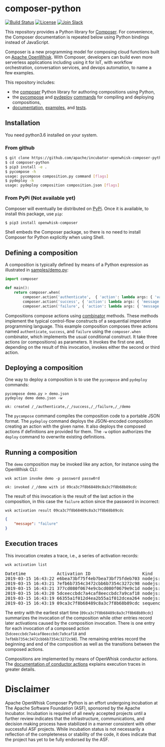 <!--
#
# Licensed to the Apache Software Foundation (ASF) under one or more
# contributor license agreements.  See the NOTICE file distributed with
# this work for additional information regarding copyright ownership.
# The ASF licenses this file to You under the Apache License, Version 2.0
# (the "License"); you may not use this file except in compliance with
# the License.  You may obtain a copy of the License at
#
#     http://www.apache.org/licenses/LICENSE-2.0
#
# Unless required by applicable law or agreed to in writing, software
# distributed under the License is distributed on an "AS IS" BASIS,
# WITHOUT WARRANTIES OR CONDITIONS OF ANY KIND, either express or implied.
# See the License for the specific language governing permissions and
# limitations under the License.
#
-->
# composer-python

[![Build Status](https://travis-ci.org/apache/incubator-openwhisk-composer-python.svg?branch=master)](https://travis-ci.org/apache/incubator-openwhisk-composer-python)
[![License](https://img.shields.io/badge/license-Apache%202.0-blue.svg)](https://opensource.org/licenses/Apache-2.0)
[![Join
Slack](https://img.shields.io/badge/join-slack-9B69A0.svg)](http://slack.openwhisk.org/)

This repository provides a Python library for [Composer](https://github.com/apache/incubator-openwhisk-composer). For convenience, the Composer documentation is repeated below using Python bindings instead of JavaScript.

Composer is a new programming model for composing cloud functions built on
[Apache OpenWhisk](https://github.com/apache/incubator-openwhisk). With
Composer, developers can build even more serverless applications including using
it for IoT, with workflow orchestration, conversation services, and devops
automation, to name a few examples.

This repository includes:
* the [composer](src/composer/composer.py) Python library for authoring compositions using Python,
* the [pycompose](src/pycompose/__main__.py) and [pydeploy](src/pydeploy/__main__.py)
  [commands](docs/COMMANDS.md) for compiling and deploying compositions,
* [documentation](docs), [examples](samples), and [tests](tests).

## Installation

You need python3.6 installed on your system.

### From github

```bash
$ git clone https://github.com/apache/incubator-openwhisk-composer-python.git
$ cd composer-python
$ pip3 install -e .
$ pycompose -h
usage: pycompose composition.py command [flags]
$ pydeploy -h
usage: pydeploy composition composition.json [flags]
```

### From PyPi (**Not available yet**)

Composer will eventually be distributed on [PyPi](https://pypi.org/). Once it is available, to install this package, use `pip`:
```
$ pip3 install openwhisk-composer
```
Shell embeds the Composer package, so there is no need to install
Composer for Python explicitly when using Shell.

## Defining a composition

A composition is typically defined by means of a Python expression as
illustrated in [samples/demo.py](samples/demo.py):

```python
import composer

def main():
    return composer.when(
        composer.action('authenticate',  { 'action': lambda args: { 'value': args['password'] == 'abc123' } }),
        composer.action('success', { 'action': lambda args: { 'message': 'success' } }),
        composer.action('failure', { 'action': lambda args: { 'message': 'failure' } }))
```
Compositions compose actions using [combinator](docs/COMBINATORS.md) methods. These methods
implement the typical control-flow constructs of a sequential imperative
programming language. This example composition composes three actions named
`authenticate`, `success`, and `failure` using the `composer.when` combinator,
which implements the usual conditional construct. It take three actions (or
compositions) as parameters. It invokes the first one and, depending on the
result of this invocation, invokes either the second or third action.

## Deploying a composition

One way to deploy a composition is to use the `pycompose` and `pydeploy` commands:
```
pycompose demo.py > demo.json
pydeploy demo demo.json -w
```
```
ok: created /_/authenticate,/_/success,/_/failure,/_/demo
```
The `pycompose` command compiles the composition code to a portable JSON format.
The `pydeploy` command deploys the JSON-encoded composition creating an action
with the given name. It also deploys the composed actions if definitions are
provided for them. The `-w` option authorizes the `deploy` command to overwrite
existing definitions.

## Running a composition

The `demo` composition may be invoked like any action, for instance using the
OpenWhisk CLI:
```
wsk action invoke demo -p password passw0rd
```
```
ok: invoked /_/demo with id 09ca3c7f8b68489c8a3c7f8b68b89cdc
```
The result of this invocation is the result of the last action in the
composition, in this case the `failure` action since the password in incorrect:
```
wsk activation result 09ca3c7f8b68489c8a3c7f8b68b89cdc
```
```json
{
    "message": "failure"
}
```
## Execution traces

This invocation creates a trace, i.e., a series of activation records:
```
wsk activation list
```
<pre>
Datetime            Activation ID                    Kind     Start Duration   Status  Entity
2019-03-15 16:43:22 e6bea73bf75f4eb7bea73bf75fdeb703 nodejs:6 warm  1ms        success guest/demo:0.0.1
2019-03-15 16:43:21 7efb6b7354c3472cbb6b7354c3272c98 nodejs:6 cold  31ms       success guest/failure:0.0.1
2019-03-15 16:43:21 377cd080f0674e9cbcd080f0679e9c1d nodejs:6 warm  2ms        success guest/demo:0.0.1
2019-03-15 16:43:20 5dceeccbdc7a4caf8eeccbdc7a9caf18 nodejs:6 cold  29ms       success guest/authenticate:0.0.1
2019-03-15 16:43:19 66355a1f012d4ea2b55a1f012dcea264 nodejs:6 cold  104ms      success guest/demo:0.0.1
2019-03-15 16:43:19 09ca3c7f8b68489c8a3c7f8b68b89cdc sequence warm  3.144s     success guest/demo:0.0.1
</pre>

The entry with the earliest start time (`09ca3c7f8b68489c8a3c7f8b68b89cdc`)
summarizes the invocation of the composition while other entries record later
activations caused by the composition invocation. There is one entry for each
invocation of a composed action (`5dceeccbdc7a4caf8eeccbdc7a9caf18` and
`7efb6b7354c3472cbb6b7354c3272c98`). The remaining entries record the beginning
and end of the composition as well as the transitions between the composed
actions.

Compositions are implemented by means of OpenWhisk conductor actions. The
[documentation of conductor
actions](https://github.com/apache/incubator-openwhisk/blob/master/docs/conductors.md)
explains execution traces in greater details.

# Disclaimer

Apache OpenWhisk Composer Python is an effort undergoing incubation at The Apache Software Foundation (ASF), sponsored by the Apache Incubator. Incubation is required of all newly accepted projects until a further review indicates that the infrastructure, communications, and decision making process have stabilized in a manner consistent with other successful ASF projects. While incubation status is not necessarily a reflection of the completeness or stability of the code, it does indicate that the project has yet to be fully endorsed by the ASF.
